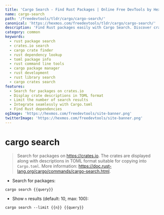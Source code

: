 ```yaml
---
title: 'Cargo Search - Find Rust Packages | Online Free DevTools by Hexmos'
name: cargo-search
path: '/freedevtools/tldr/cargo/cargo-search/'
canonical: 'https://hexmos.com/freedevtools/tldr/cargo/cargo-search/'
description: 'Find Rust packages easily with Cargo Search. Discover crates and their descriptions in TOML format for seamless Cargo.toml integration. Free online tool, no registration required.'
category: common
keywords:
  - rust package search
  - crates.io search
  - cargo crate finder
  - rust dependency lookup
  - toml package info
  - rust command line tools
  - cargo package manager
  - rust development
  - rust library search
  - cargo crates search
features:
  - Search for packages on crates.io
  - Display crate descriptions in TOML format
  - Limit the number of search results
  - Integrate seamlessly with Cargo.toml
  - Find Rust dependencies
ogImage: 'https://hexmos.com/freedevtools/site-banner.png'
twitterImage: 'https://hexmos.com/freedevtools/site-banner.png'
---
```


# cargo search

> Search for packages on <https://crates.io>.
> The crates are displayed along with descriptions in TOML format suitable for copying into `Cargo.toml`.
> More information: <https://doc.rust-lang.org/cargo/commands/cargo-search.html>.

- Search for packages:

`cargo search {{query}}`

- Show `n` results (default: 10, max: 100):

`cargo search --limit {{n}} {{query}}`
